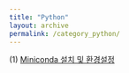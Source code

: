 ```yaml
---
title: "Python"
layout: archive
permalink: /category_python/
---
```

(1) [Miniconda 설치 및 환경설정](/python/conda_install)
